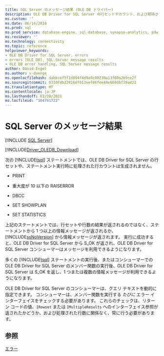 ```yaml
---
title: SQL Server のメッセージ結果 (OLE DB ドライバー)
description: OLE DB Driver for SQL Server の行セットやカウント、および期待される戻り値を生成しない Transact-SQL ステートメントについて説明します。
ms.custom: ''
ms.date: 06/14/2018
ms.prod: sql
ms.prod_service: database-engine, sql-database, synapse-analytics, pdw
ms.reviewer: ''
ms.technology: connectivity
ms.topic: reference
helpviewer_keywords:
- OLE DB Driver for SQL Server, errors
- errors [OLE DB], SQL Server message results
- OLE DB error handling, SQL Server message results
author: David-Engel
ms.author: v-daenge
ms.openlocfilehash: dabbcef5f1d894f4d9a9c08230a13f60a269ce2f
ms.sourcegitcommit: 0310fdb22916df013eef86fee44e660dbf39ad21
ms.translationtype: HT
ms.contentlocale: ja-JP
ms.lasthandoff: 03/20/2021
ms.locfileid: "104741722"
---
```

# <a name="sql-server-message-results"></a>SQL Server のメッセージ結果
[!INCLUDE [SQL Server](../../../includes/applies-to-version/sql-asdb-asdbmi-asa-pdw.md)]

[!INCLUDE[Driver_OLEDB_Download](../../../includes/driver_oledb_download.md)]

次の [!INCLUDE[tsql](../../../includes/tsql-md.md)] ステートメントでは、OLE DB Driver for SQL Server の行セットや、ステートメント実行時に処理された行カウントは生成されません。  
  
-   PRINT  
  
-   重大度が 10 以下の RAISERROR  
  
-   DBCC  
  
-   SET SHOWPLAN  
  
-   SET STATISTICS  
  
 上記のステートメントでは、行セットや行数の結果が返されるのではなく、ステートメントから 1 つ以上の情報メッセージが返されるか、[!INCLUDE[ssNoVersion](../../../includes/ssnoversion-md.md)] から情報メッセージが返されます。 実行に成功すると、OLE DB Driver for SQL Server から S_OK が返され、OLE DB Driver for SQL Server コンシューマーはメッセージを利用できるようになります。  
  
 多くの [!INCLUDE[tsql](../../../includes/tsql-md.md)] ステートメントの実行後、またはコンシューマーでの OLE DB Driver for SQL Server のメンバー関数の実行後、OLE DB Driver for SQL Server は S_OK を返し、1 つまたは複数の情報メッセージが利用できるようになります。  
  
OLE DB Driver for SQL Server のコンシューマーは、クエリ テキストを動的に指定できます。 コンシューマーは、メンバー関数を実行する _たびに_ エラー インターフェイスをチェックする必要があります。 これらのチェックは、リターン コードの値、`IRowset` または `IMultipleResults` へのインターフェイス参照が返されたかどうか、および処理された行数に関係なく、常に行う必要があります。
  
## <a name="see-also"></a>参照  
 [エラー](../../oledb/ole-db-errors/errors.md)  
  
  
